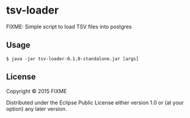 # tsv-loader

FIXME: Simple script to load TSV files into postgres

## Usage

    $ java -jar tsv-loader-0.1.0-standalone.jar [args]



## License

Copyright © 2015 FIXME

Distributed under the Eclipse Public License either version 1.0 or (at
your option) any later version.
